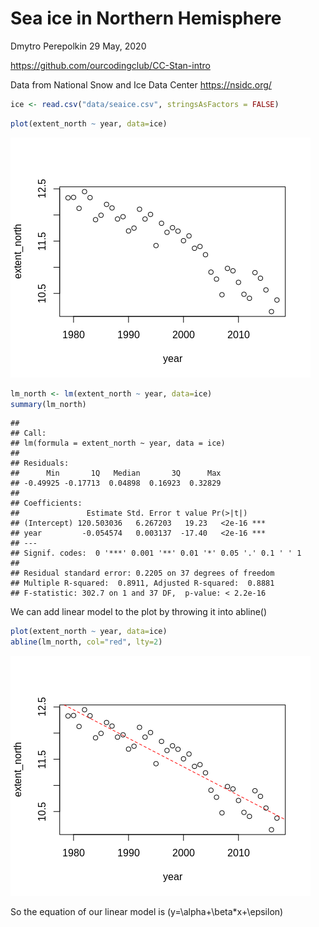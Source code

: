 Sea ice in Northern Hemisphere
================
Dmytro Perepolkin
29 May, 2020

<https://github.com/ourcodingclub/CC-Stan-intro>

Data from National Snow and Ice Data Center <https://nsidc.org/>

``` r
ice <- read.csv("data/seaice.csv", stringsAsFactors = FALSE)
```

``` r
plot(extent_north ~ year, data=ice)
```

![](s_second_model_files/figure-gfm/r%20plotdata-1.png)<!-- -->

``` r
lm_north <- lm(extent_north ~ year, data=ice)
summary(lm_north)
```

    ## 
    ## Call:
    ## lm(formula = extent_north ~ year, data = ice)
    ## 
    ## Residuals:
    ##      Min       1Q   Median       3Q      Max 
    ## -0.49925 -0.17713  0.04898  0.16923  0.32829 
    ## 
    ## Coefficients:
    ##               Estimate Std. Error t value Pr(>|t|)    
    ## (Intercept) 120.503036   6.267203   19.23   <2e-16 ***
    ## year         -0.054574   0.003137  -17.40   <2e-16 ***
    ## ---
    ## Signif. codes:  0 '***' 0.001 '**' 0.01 '*' 0.05 '.' 0.1 ' ' 1
    ## 
    ## Residual standard error: 0.2205 on 37 degrees of freedom
    ## Multiple R-squared:  0.8911, Adjusted R-squared:  0.8881 
    ## F-statistic: 302.7 on 1 and 37 DF,  p-value: < 2.2e-16

We can add linear model to the plot by throwing it into abline()

``` r
plot(extent_north ~ year, data=ice)
abline(lm_north, col="red", lty=2)
```

![](s_second_model_files/figure-gfm/r%20plotab-1.png)<!-- -->

So the equation of our linear model is \(y=\alpha+\beta*x+\epsilon\)
